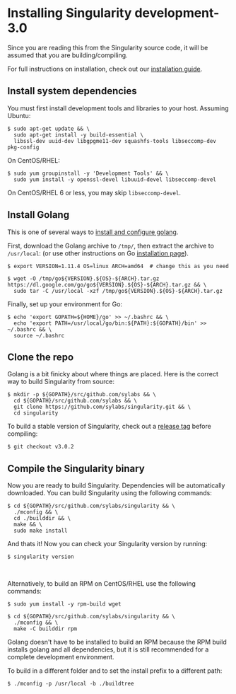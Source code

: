 # Installing Singularity development-3.0

Since you are reading this from the Singularity source code, it will be assumed
that you are building/compiling.

For full instructions on installation, check out our
[installation guide](https://www.sylabs.io/guides/3.0/user-guide/installation.html).

## Install system dependencies

You must first install development tools and libraries to your host.
Assuming Ubuntu:

```
$ sudo apt-get update && \
  sudo apt-get install -y build-essential \
  libssl-dev uuid-dev libgpgme11-dev squashfs-tools libseccomp-dev pkg-config
```

On CentOS/RHEL:

```
$ sudo yum groupinstall -y 'Development Tools' && \
  sudo yum install -y openssl-devel libuuid-devel libseccomp-devel
```
On CentOS/RHEL 6 or less, you may skip `libseccomp-devel`.

## Install Golang

This is one of several ways to [install and configure golang](https://golang.org/doc/install).

First, download the Golang archive to `/tmp/`, then extract the archive to `/usr/local`: (or use other instructions on Go
[installation page](https://golang.org/doc/install)).

```
$ export VERSION=1.11.4 OS=linux ARCH=amd64  # change this as you need

$ wget -O /tmp/go${VERSION}.${OS}-${ARCH}.tar.gz https://dl.google.com/go/go${VERSION}.${OS}-${ARCH}.tar.gz && \
  sudo tar -C /usr/local -xzf /tmp/go${VERSION}.${OS}-${ARCH}.tar.gz
```

Finally, set up your environment for Go:

```
$ echo 'export GOPATH=${HOME}/go' >> ~/.bashrc && \
  echo 'export PATH=/usr/local/go/bin:${PATH}:${GOPATH}/bin' >> ~/.bashrc && \
  source ~/.bashrc
```

## Clone the repo

Golang is a bit finicky about where things are placed. Here is the correct way
to build Singularity from source:

```
$ mkdir -p ${GOPATH}/src/github.com/sylabs && \
  cd ${GOPATH}/src/github.com/sylabs && \
  git clone https://github.com/sylabs/singularity.git && \
  cd singularity
```

To build a stable version of Singularity, check out a [release tag](https://github.com/sylabs/singularity/tags) before compiling:

```
$ git checkout v3.0.2
```

## Compile the Singularity binary
Now you are ready to build Singularity. Dependencies will be automatically
downloaded. You can build Singularity using the following commands:

```
$ cd ${GOPATH}/src/github.com/sylabs/singularity && \
  ./mconfig && \
  cd ./builddir && \
  make && \
  sudo make install
```

And thats it! Now you can check your Singularity version by running:

```
$ singularity version
```

<br>

Alternatively, to build an RPM on CentOS/RHEL use the following commands:

```
$ sudo yum install -y rpm-build wget

$ cd ${GOPATH}/src/github.com/sylabs/singularity && \
  ./mconfig && \
  make -C builddir rpm
```

Golang doesn't have to be installed to build an RPM because the RPM build installs golang
and all dependencies, but it is still recommended for a complete development environment.

To build in a different folder and to set the install prefix to a different path:

```
$ ./mconfig -p /usr/local -b ./buildtree
```
